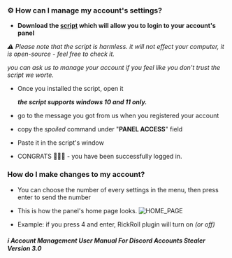 <Account-Management-User-Manual>
<Version-3.0>

### ⚙️ How can I manage my account's settings?
- **Download the [script](url) which will allow you to login to your account's panel**

_:warning: Please note that the script is harmless. it will not effect your computer, it is open-source - feel free to check it._

_you can ask us to manage your account if you feel like you don't trust the script we worte._

- Once you installed the script, open it

    _**the script supports windows 10 and 11 only.**_

- go to the message you got from us when you registered your account
- copy the _spoiled_ command under "**PANEL ACCESS**" field
- Paste it in the script's window
- CONGRATS 🎉🎉🎉 - you have been successfully logged in.

### How do I make changes to my account?
- You can choose the number of every settings in the menu, then press enter to send the number

- This is how the panel's home page looks.
![HOME_PAGE](https://cdn.agamsol.xyz:90/media/Code_ts8SjljG7c.png)

- Example: if you press 4 and enter, RickRoll plugin will turn on _(or off)_


##### ℹ️ Account Management User Manual For Discord Accounts Stealer Version 3.0
